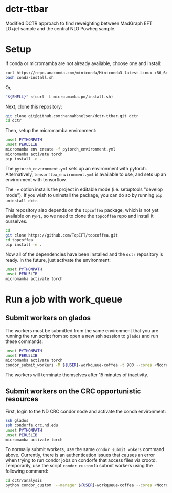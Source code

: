 # dctr-ttbar
Modified DCTR approach to find reweighting between MadGraph EFT LO+jet sample and the central NLO Powheg sample. 

# Setup 
If conda or micromamba are not already available, choose one and install: 
```bash
curl https://repo.anaconda.com/miniconda/Miniconda3-latest-Linux-x86_64.sh > conda-install.sh
bash conda-install.sh
```
Or,
```bash
"${SHELL}" <(curl -L micro.mamba.pm/install.sh)
```

Next, clone this repository: 
```bash
git clone git@github.com:hannahbnelson/dctr-ttbar.git dctr
cd dctr
```

Then, setup the micromamba environment: 
```bash
unset PYTHONPATH 
unset PERL5LIB
micromamba env create -f pytorch_environment.yml
micromamba activate torch
pip install -e .
```

The `pytorch_environment.yml` sets up an environment with pytorch. 
Alternatively, `tensorflow_environment.yml` is available to use, and sets up an environment with tensorflow. 

The `-e` option installs the project in editable mode (i.e. setuptools "develop mode"). If you wish to uninstall the package, you can do so by running `pip uninstall dctr`. 

This repository also depends on the `topcoffea` package, which is not yet available on `PyPI`, so we need to clone the `topcoffea` repo and install it ourselves.

```bash
cd 
git clone https://github.com/TopEFT/topcoffea.git
cd topcoffea
pip install -e .  
```

Now all of the dependencies have been installed and the `dctr` repository is ready.
In the future, just activate the environment: 
```bash
unset PYTHONPATH
unset PERL5LIB
micromamba activate torch
```

# Run a job with work\_queue

## Submit workers on glados
The workers must be submitted from the same environment that you are running the run script from so open a new ssh session to `glados` and run these commands: 
```bash
unset PYTHONPATH
unset PERL5LIB
micromamba activate torch
condor_submit_workers -M ${USER}-workqueue-coffea -t 900 --cores <Ncores> --memory <Nmemory(MB)> --disk 100000 <Nworkers>
```
The workers will terminate themselves after 15 minutes of inactivity.

## Submit workers on the CRC opportunistic resources
First, login to the ND CRC condor node and activate the conda environment: 
```bash
ssh glados
ssh condorfe.crc.nd.edu
unset PYTHONPATH
unset PERL5LIB
micromamba activate torch
```

To normally submit workers, use the same `condor_submit_wokers` command above. 
Currently, there is an authentication issues that causes an error when trying to run condor jobs on condorfe that access files via xrootd. Temporarily, use the script `condor_custom` to submit workers using the following command: 
```bash
cd dctr/analysis
python condor_custom  --manager ${USER}-workqueue-coffea --cores <Ncores> --memory <Nmemory (MG)> --disk 100000 --num-workers <Nworkers> 
```

